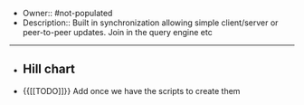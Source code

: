- Owner:: #not-populated
- Description:: Built in synchronization allowing simple client/server or peer-to-peer updates. Join in the query engine etc
- ---
- ## Hill chart
- {{[[TODO]]}} Add once we have the scripts to create them

